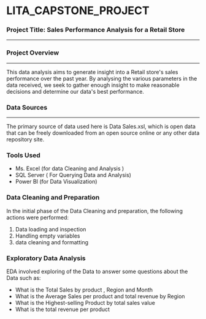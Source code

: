 # LITA_CAPSTONE_PROJECT

### Project Title: Sales Performance Analysis for a Retail Store
---
### Project Overview
---
This data analysis aims to generate insight into a Retail store's sales performance over the past year. By analysing the various parameters in the data received, we seek to gather enough insight to make reasonable decisions and determine our data's best performance. 

### Data Sources
---
The primary source of data used here is Data Sales.xsl, which is open data that can be freely downloaded from an open source online or any other data repository site.

### Tools Used

- Ms. Excel (for data Cleaning and Analysis )
- SQL Server ( For Querying Data and Analysis)
- Power BI (for Data Visualization)
### Data Cleaning and Preparation

In the initial phase of the Data Cleaning and preparation, the following actions were performed:
1. Data loading and inspection
2. Handling empty variables
3. data cleaning and formatting
### Exploratory Data Analysis

EDA involved exploring of the Data to answer some questions about the Data such as:
- What is the Total Sales by product , Region and Month
- What is the Average Sales per product and total revenue by Region
- What is the Highest-selling Product by total sales value
- What is the total revenue per product

  
